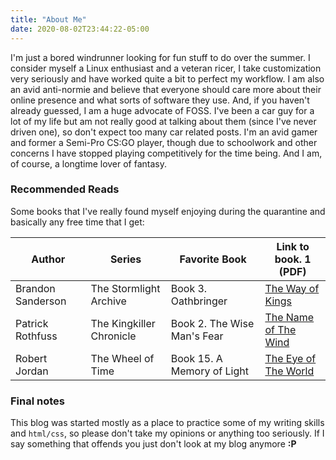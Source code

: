 ```yaml
---
title: "About Me"
date: 2020-08-02T23:44:22-05:00
---
```


I'm just a bored windrunner looking for fun stuff to do over the summer. I consider myself a Linux enthusiast and a veteran ricer, I take customization very seriously and have worked quite a bit to perfect my workflow. I am also an avid anti-normie and believe that everyone should care more about their online presence and what sorts of software they use. And, if you haven't already guessed, I am a huge advocate of FOSS. I've been a car guy for a lot of my life but am not really good at talking about them (since I've never driven one), so don't expect too many car related posts. I'm an avid gamer and former a Semi-Pro CS:GO player, though due to schoolwork and other concerns I have stopped playing competitively for the time being. And I am, of course, a longtime lover of fantasy.

### Recommended Reads
Some books that I've really found myself enjoying during the quarantine and basically any free time that I get:

| Author            | Series                   | Favorite Book               | Link to book. 1 (PDF)                                       |
|-------------------|--------------------------|-----------------------------|-------------------------------------------------------------|
| Brandon Sanderson | The Stormlight Archive   | Book 3. Oathbringer         | [The Way of Kings](https://b-ok.cc/book/4219340/4b2f48)     |
| Patrick Rothfuss  | The Kingkiller Chronicle | Book 2. The Wise Man's Fear | [The Name of The Wind](https://b-ok.cc/book/1564700/b39690) |
| Robert Jordan     | The Wheel of Time        | Book 15. A Memory of Light  | [The Eye of The World](https://b-ok.cc/book/984472/9743af)  |

### Final notes
This blog was started mostly as a place to practice some of my writing skills and `html/css`, so please don't take my opinions or anything too seriously. If I say something that offends you just don't look at my blog anymore **:P**
